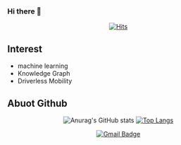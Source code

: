 ### Hi there 👋

<div align=center>
  
  [![Hits](https://hits.seeyoufarm.com/api/count/incr/badge.svg?url=https%3A%2F%2Fgithub.com%2FJun0zo&count_bg=%236EBE31&title_bg=%23555555&icon=fossa.svg&icon_color=%23E7E7E7&title=hits&edge_flat=false)](https://hits.seeyoufarm.com)

</div>

## Interest

- machine learning
- Knowledge Graph
- Driverless Mobility

## Abuot Github

<div align=center>
  
  ![Anurag's GitHub stats](https://github-readme-stats.vercel.app/api?username=Jun0zo&hide=contribs,prs&theme=radical)
  [![Top Langs](https://github-readme-stats.vercel.app/api/top-langs/?username=Jun0zo&layout=compact&theme=radical)](https://github.com/anuraghazra/github-readme-stats)

</div>

<div align=center>
	
  [![Gmail Badge](https://img.shields.io/badge/Gmail-d14836?style=flat-square&logo=Gmail&logoColor=white&link=mailto:joon0zo1022@gmail.com)](mailto:joon0zo1022@gmail.com)
	
</div>


<!--
**Jun0zo/Jun0zo** is a ✨ _special_ ✨ repository because its `README.md` (this file) appears on your GitHub profile.


Here are some ideas to get you started:

- 🔭 I’m currently working on ...
- 🌱 I’m currently learning ...
- 👯 I’m looking to collaborate on ...
- 🤔 I’m looking for help with ...
- 💬 Ask me about ...
- 📫 How to reach me: ...
- 😄 Pronouns: ...
- ⚡ Fun fact: ...
-->

